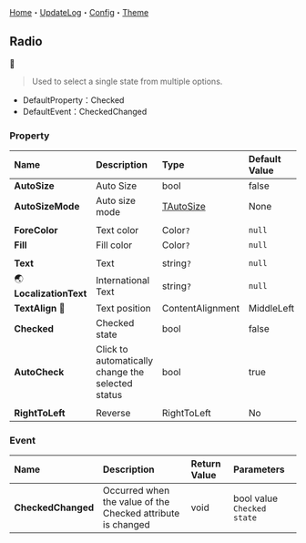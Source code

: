[Home](../Home.md)・[UpdateLog](../UpdateLog.md)・[Config](../Config.md)・[Theme](../Theme.md)

## Radio
👚

> Used to select a single state from multiple options.

- DefaultProperty：Checked
- DefaultEvent：CheckedChanged

### Property

Name | Description | Type | Default Value |
:--|:--|:--|:--|
**AutoSize** | Auto Size | bool | false |
**AutoSizeMode** | Auto size mode | [TAutoSize](Enum.md#tautosize) | None |
||||
**ForeColor** | Text color | Color`?` | `null` |
**Fill** | Fill color | Color`?` | `null` |
||||
**Text** | Text | string`?` | `null` |
🌏 **LocalizationText** | International Text | string`?` | `null` |
**TextAlign** 🔴 | Text position | ContentAlignment | MiddleLeft |
**Checked** | Checked state | bool | false |
**AutoCheck** | Click to automatically change the selected status | bool | true |
||||
**RightToLeft** | Reverse | RightToLeft | No |

### Event

Name | Description | Return Value | Parameters |
:--|:--|:--|:--|
**CheckedChanged** | Occurred when the value of the Checked attribute is changed | void | bool value `Checked state` |
